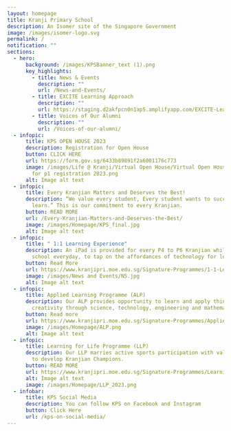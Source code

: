 ```yaml
---
layout: homepage
title: Kranji Primary School
description: An Isomer site of the Singapore Government
image: /images/isomer-logo.svg
permalink: /
notification: ""
sections:
  - hero:
      background: /images/KPSBanner_text (1).png
      key_highlights:
        - title: News & Events
          description: ""
          url: /News-and-Events/
        - title: EXCITE Learning Approach
          description: ""
          url: https://staging.d2akfpcn0n1ap5.amplifyapp.com/EXCITE-Learning-Approach/
        - title: Voices of Our Alumni
          description: ""
          url: /Voices-of-our-alumni/
  - infopic:
      title: KPS OPEN HOUSE 2023
      description: Registration for Open House
      button: CLICK HERE
      url: https://form.gov.sg/6433b89891f2a6001176c773
      image: /images/Life @ Kranji/Virtual Open House/Virtual Open House/open house
        for p1 registration 2023.png
      alt: Image alt text
  - infopic:
      title: Every Kranjian Matters and Deserves the Best!
      description: “We value every student, Every student wants to succeed, All can
        learn.” This is our commitment to every Kranjian.
      button: READ MORE
      url: /Every-Kranjian-Matters-and-Deserves-the-Best/
      image: /images/Homepage/KPS_final.jpg
      alt: Image alt text
  - infopic:
      title: " 1:1 Learning Experience"
      description: An iPad is provided for every P4 to P6 Kranjian while they are in
        school everyday, to tap on the affordances of technology for learning.
      button: Read More
      url: https://www.kranjipri.moe.edu.sg/Signature-Programmes/1-1-Learning-Experience/
      image: /images/News and Events/N5.jpg
      alt: Image alt text
  - infopic:
      title: Applied Learning Programme (ALP)
      description: Our ALP provides opportunity to learn and apply thinking skills and
        creativity through science, technology, engineering and mathematics.
      button: Read more
      url: https://www.kranjipri.moe.edu.sg/Signature-Programmes/Applied-Learning-Programme-ALP/
      image: /images/Homepage/ALP.png
      alt: Image alt text
  - infopic:
      title: Learning for Life Programme (LLP)
      description: Our LLP marries active sports participation with values education
        to develop Kranjian Champions.
      button: READ MORE
      url: https://www.kranjipri.moe.edu.sg/Signature-Programmes/Learning-for-Life-Programme-LLP/
      alt: Image alt text
      image: /images/Homepage/LLP_2023.png
  - infobar:
      title: KPS Social Media
      description: You can follow KPS on Facebook and Instagram
      button: Click Here
      url: /kps-on-social-media/
---
```

